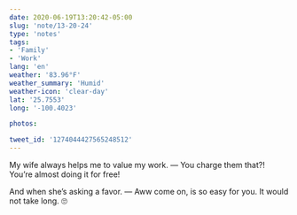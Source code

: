 ```yaml
---
date: 2020-06-19T13:20:42-05:00
slug: 'note/13-20-24'
type: 'notes'
tags:
- 'Family'
- 'Work'
lang: 'en'
weather: '83.96°F'
weather_summary: 'Humid'
weather-icon: 'clear-day'
lat: '25.7553'
long: '-100.4023'

photos:

tweet_id: '1274044427565248512'
---
```

My wife always helps me to value my work. 
— You charge them that?! You’re almost doing it for free!

And when she’s asking a favor. 
— Aww come on, is so easy for you. It would not take long. 
🙄  